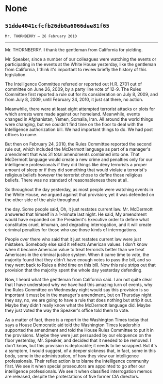 # None
## `51dde4041cfcfb26db0a6066dee81f65`
`Mr. THORNBERRY — 26 February 2010`

---


Mr. THORNBERRY. I thank the gentleman from California for yielding.

Mr. Speaker, since a number of our colleagues were watching the 
events or participating in the events at the White House yesterday, 
like the gentleman from California, I think it's important to review 
briefly the history of this legislation.

The Intelligence Committee referred or reported out H.R. 2701 out of 
committee on June 26, 2009, by a party line vote of 12-9. The Rules 
Committee first reported a rule out for its consideration on July 8, 
2009, and from July 8, 2009, until February 24, 2010, it just sat 
there, no action.

Meanwhile, there were at least eight attempted terrorist attacks or 
plots for which arrests were made against our homeland. Meanwhile, 
events changed in Afghanistan, Yemen, Somalia, Iran. All around the 
world things were changing, but we couldn't find time on the floor to 
deal with the Intelligence authorization bill. We had important things 
to do. We had post offices to name.

But then on February 24, 2010, the Rules Committee reported the 
second rule out, which included the McDermott language as part of a 
manager's amendment that was 31 total amendments combined into one. 
That McDermott language would create a new crime and penalties only for 
our intelligence professionals if they did things like deny terrorists 
a proper amount of sleep or if they did something that would violate a 
terrorist's religious beliefs however the terrorist chose to define 
those religious beliefs. There was no standard of reasonableness there 
at all.

So throughout the day yesterday, as most people were watching events 
in the White House, we argued against that provision; yet it was 
defended on the other side of the aisle throughout


the day. Some people said, Oh, it just restates current law. Mr. 
McDermott answered that himself in a 1-minute last night. He said, My 
amendment would have expanded on the President's Executive order to 
define what constitutes cruel, inhuman, and degrading interrogation, 
and it will create criminal penalties for those who use those kinds of 
interrogations.

People over there who said that it just restates current law were 
just mistaken. Somebody else said it reflects American values. I don't 
know when it became American value to treat terrorists better than we 
treat Americans in the criminal justice system. When it came time to 
vote, the majority found that they didn't have enough votes to pass the 
bill, and so they went back to Rules a third time on this bill. Now 
this rule strips out that provision that the majority spent the whole 
day yesterday defending.

Now, I heard what the gentleman from California said. I am not quite 
clear that I have understood why we have had this amazing turn of 
events, why the Rules Committee on Wednesday night would say this 
provision is so important it must be in the manager's amendment, but on 
Thursday night they say, no, we are going to have a rule that does 
nothing but strip it out. Maybe they didn't really know what the 
McDermott language did. Maybe they just voted the way the Speaker's 
office told them to vote.

As a matter of fact, there is a report in the Washington Times today 
that says a House Democratic aid told the Washington Times leadership 
supported the amendment and told the House Rules Committee to put it in 
the provisions. Maybe they were just persuaded by our eloquence on the 
floor yesterday, Mr. Speaker, and decided that it needed to be removed. 
I don't know, but this provision is deplorable; it needs to be 
scrapped. But it's a symptom, I would suggest, of a deeper sickness 
that, in fact, some in this body, some in the administration, of how 
they view our intelligence professionals. Their reflex action is to 
blame the intelligence community first. We see it when special 
prosecutors are appointed to go after our intelligence professionals. 
We see it when classified interrogation memos are released, despite the 
protestations of five former CIA directors.
